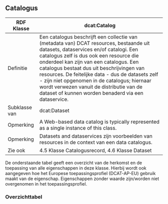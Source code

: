 ## Catalogus

| RDF Klasse    | dcat:Catalog                                                                                                                                                                                                                                                                                                                                                                                                                                                                  |
|---------------|-------------------------------------------------------------------------------------------------------------------------------------------------------------------------------------------------------------------------------------------------------------------------------------------------------------------------------------------------------------------------------------------------------------------------------------------------------------------------------|
| Definitie     | Een catalogus beschrijft een collectie van (metadata van) DCAT resources, bestaande uit datasets, dataservices en/of catalogi. Een catalogus zelf is dus ook een resource die onderdeel kan zijn van een catalogus. Een catalogus bestaat dus uit beschrijvingen van resources. De feitelijke data - dus de datasets zelf - zijn niet opgenomen in de catalogus; hiernaar wordt verwezen vanuit de distributie van de dataset of kunnen worden benaderd via een dataservice.  |
| Subklasse van | dcat:Dataset                                                                                                                                                                                                                                                                                                                                                                                                                                                                  |
| Opmerking     | A Web-based data catalog is typically represented as a single instance of this class.                                                                                                                                                                                                                                                                                                                                                                                         |
| Opmerking     | Datasets and dataservices zijn voorbeelden van resources in de context van een data catalogus.                                                                                                                                                                                                                                                                                                                                                                                |
| Zie ook       | 4.5 Klasse Catalogusrecord, 4.6 Klasse Dataset                                                                                                                                                                                                                                                                                                                                                                                                                                |

De onderstaande tabel geeft een overzicht van de herkomst en de toepassing van alle eigenschappen in deze klasse. Hierbij wordt ook aangegeven hoe het Europese toepassingsprofiel (DCAT-AP-EU) gebruik maakt van de eigenschap. Eigenschappen zonder waarde zijn/worden niet overgenomen in het toepassingsprofiel.

### Overzichttabel
